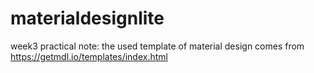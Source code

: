 # materialdesignlite
week3 practical
note: the used template of material design comes from https://getmdl.io/templates/index.html
